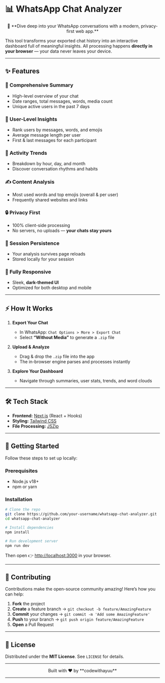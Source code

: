 # 📊 WhatsApp Chat Analyzer

<div align="center">  
🚀 **Dive deep into your WhatsApp conversations with a modern, privacy-first web app.**  
</div>  

This tool transforms your exported chat history into an interactive dashboard full of meaningful insights. All processing happens **directly in your browser** — your data never leaves your device.

---

## ✨ Features

### 📜 Comprehensive Summary

* High-level overview of your chat
* Date ranges, total messages, words, media count
* Unique active users in the past 7 days

### 👤 User-Level Insights

* Rank users by messages, words, and emojis
* Average message length per user
* First & last messages for each participant

### 📅 Activity Trends

* Breakdown by hour, day, and month
* Discover conversation rhythms and habits

### ✍️ Content Analysis

* Most used words and top emojis (overall & per user)
* Frequently shared websites and links

### 🔒 Privacy First

* 100% client-side processing
* No servers, no uploads — **your chats stay yours**

### 🔄 Session Persistence

* Your analysis survives page reloads
* Stored locally for your session

### 📱 Fully Responsive

* Sleek, **dark-themed UI**
* Optimized for both desktop and mobile

---

## ⚡ How It Works

1. **Export Your Chat**

   * In WhatsApp: `Chat Options > More > Export Chat`
   * Select **“Without Media”** to generate a `.zip` file

2. **Upload & Analyze**

   * Drag & drop the `.zip` file into the app
   * The in-browser engine parses and processes instantly

3. **Explore Your Dashboard**

   * Navigate through summaries, user stats, trends, and word clouds

---

## 🛠️ Tech Stack

* **Frontend:** [Next.js](https://nextjs.org/) (React + Hooks)
* **Styling:** [Tailwind CSS](https://tailwindcss.com/)
* **File Processing:** [JSZip](https://stuk.github.io/jszip/)

---

## 🏁 Getting Started

Follow these steps to set up locally:

### Prerequisites

* Node.js v18+
* npm or yarn

### Installation

```bash
# Clone the repo
git clone https://github.com/your-username/whatsapp-chat-analyzer.git
cd whatsapp-chat-analyzer

# Install dependencies
npm install

# Run development server
npm run dev
```

Then open 👉 [http://localhost:3000](http://localhost:3000) in your browser.

---

## 🤝 Contributing

Contributions make the open-source community amazing! Here’s how you can help:

1. **Fork** the project
2. **Create** a feature branch → `git checkout -b feature/AmazingFeature`
3. **Commit** your changes → `git commit -m 'Add some AmazingFeature'`
4. **Push** to your branch → `git push origin feature/AmazingFeature`
5. **Open** a Pull Request

---

## 📄 License

Distributed under the **MIT License**. See `LICENSE` for details.

---

<div align="center">  
Built with ❤️ by **codewithayuu**  
</div>  

---
